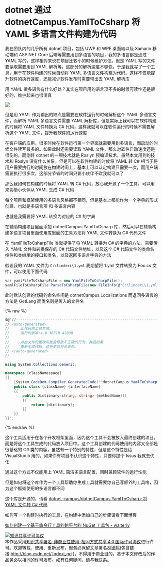 # dotnet 通过 dotnetCampus.YamlToCsharp 将 YAML 多语言文件构建为代码

我在团队内的几乎所有 dotnet 项目，包括 UWP 和 WPF 桌面端以及 Xamarin 移动端和 ASP.NET Core 后端等需要用到多语言的项目，我的多语言都是通过 YAML 写的，这样相对来说在项目比较小的时候维护方便。但是 YAML 写的文件要读取需要用到 YAML 解析等，这部分的解析速度不够快，于是我就写了一个工具，用于在软件构建的时候自动将 YAML 多语言文件构建为代码。这样不仅能提升软件的执行速度，还能减少软件发布时需要带出去 YAML 解析库

<!--more-->
<!-- CreateTime:2020/2/29 11:29:01 -->

<!-- 发布 -->

用 YAML 做多语言有什么好处？其实在项目用的语言项不多的时候可读性还是很好的，维护起来也很清真

<!-- ![](image/dotnet 通过 dotnetCampus.Localizations 将 YAML 多语言文件构建为代码/dotnet 通过 dotnetCampus.Localizations 将 YAML 多语言文件构建为代码0.png) -->

![](http://image.acmx.xyz/lindexi%2F20202291028547378.jpg)

但是用 YAML 作为输出的缺点是需要在软件运行的时候解析这个 YAML 多语言文件，而解析 YAML 多语言文件需要 YAML 解析库，但是实际上我可以在软件构建的时候将 YAML 文件转换为 C# 代码，这样我就可以在软件运行的时候不需要解析这个 YAML 文件，提升我软件的运行速度

在客户端的应用，很多时候在软件运行第一个界面就需要用到多语言，而启动的时候文件读写最多的。如果此时还需要读取 YAML 文件，那么对软件启动速度还是很伤的。而刚好 dotnet 的一项技术就是 Roslyn 预编译技术，虽然本文用到的技术和 Roslyn 没有什么关系。但是可以在软件构建的时候将 YAML 转 C# 相当于将用户需要执行的时间放在构建时间上，基本上可以认定构建只需要一次，而用户端需要执行很多次，这部分节省的时间只要小伙伴不砍我就可以了

那么我如何在构建的时候将 YAML 转 C# 代码，放心我开源了一个工具，可以用来协助小伙伴从 YAML 生成 C# 代码

每个项目和框架使用的多语言风格都不相同，但是基本上都能作为一个字典的形式创建，也就是多语言项 和 多语言内容

也就是我需要将 YAML 转换为对应的 C# 的字典

在辅助构建项目里面添加 dotnetCampus.YamlToCsharp 库，然后可以在辅助构建多语言项目里面使用库里面的工具方法将 YAML 文件转换为 C# 代码文件

在 YamlFileToCsharpFile 类就提供了将 YAML 转换为 C# 的字典的方法，需要传入 YAML 文件和转换保存的 C# 代码文件地址，以及这个 C# 代码文件的类命名控件和类继承的接口和类名，以及返回多语言字典的方法

假设我的 YAML 文件为 `C:\lindexi\1.yml` 我期望将 1.yml 文件转换为 Foo.cs 文件，可以使用下面代码

```csharp
var yamlFileToCsharpFile = new YamlFileToCsharpFile();
yamlFileToCsharpFile.ParseToCsharpFile(new FileInfo(@"C:\lindexi\1.yml"), new FileInfo("Foo.cs"));
```

此时默认创建的代码的命名空间是 dotnetCampus.Localizations 而返回多语言的方法是 GetLang 而类名则是传入的文件名

{% raw %}

```csharp
$@"//------------------------------------------------------------------------------
// <auto-generated>
//     此代码由工具生成。
//     运行时版本:4.0.30319.42000
//
//     对此文件的更改可能会导致不正确的行为，并且如果
//     重新生成代码，这些更改将会丢失。
// </auto-generated>
//------------------------------------------------------------------------------

using System.Collections.Generic;

namespace {classNamespace}
{{
    [System.CodeDom.Compiler.GeneratedCode(""dotnetCampus.YamlToCsharp"", ""1.0.0"")]
    public class {className} {interfaceName}
    {{
        public Dictionary<string, string> {methodName}()
        {{
            return {dictionary};
        }}
    }}
}}";
```

{% endraw %}

这个工具适用于在各个开发框架里面，因为这个工具不会被放入最终创建的项目，而是将这个工具生成的代码放入项目中。这个工具创建的代码使用的内容又全部是很基础的 C# 类的内容，虽然有一个特别的特性，但是这个特性是给 VisualStudio 用的，如果你有项目不认识这个特性，只要你提个 Issus 我就去优化

通过这个方式不仅能用上 YAML 简洁多语言配置，同时兼顾软件的运行性能

但是如何将这个库作为一个工具帮助你生成工具就需要你自己写额外的工具咯，因为这个框架使用的多语言都不同

这个库是开源的，请看 [dotnet-campus/dotnetCampus.YamlToCsharp: 将 YAML 文件转 C# 代码](https://github.com/dotnet-campus/dotnetCampus.YamlToCsharp )

如何写一个构建时执行的工具，在构建中添加自己的步骤请看下面博客

[如何创建一个基于命令行工具的跨平台的 NuGet 工具包 - walterlv](https://blog.walterlv.com/post/create-a-cross-platform-command-based-nuget-tool.html )

<a rel="license" href="http://creativecommons.org/licenses/by-nc-sa/4.0/"><img alt="知识共享许可协议" style="border-width:0" src="https://licensebuttons.net/l/by-nc-sa/4.0/88x31.png" /></a><br />本作品采用<a rel="license" href="http://creativecommons.org/licenses/by-nc-sa/4.0/">知识共享署名-非商业性使用-相同方式共享 4.0 国际许可协议</a>进行许可。欢迎转载、使用、重新发布，但务必保留文章署名[林德熙](http://blog.csdn.net/lindexi_gd)(包含链接:http://blog.csdn.net/lindexi_gd )，不得用于商业目的，基于本文修改后的作品务必以相同的许可发布。如有任何疑问，请与我[联系](mailto:lindexi_gd@163.com)。 
